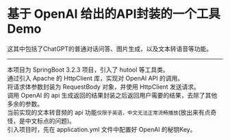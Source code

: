 # 基于 OpenAI 给出的API封装的一个工具 Demo
这其中包括了ChatGPT的普通对话问答、图片生成，以及文本转语音等功能。

-----
本项目为 SpringBoot 3.2.3 项目，引入了 hutool 等工具类。<br>
通过引入 Apache 的 HttpClient 库，实现对 OpenAI API 的调用。<br>
将请求体参数封装为 RequestBody 对象，并使用 HttpClient 发送请求。<br>
调用 OpenAI 的 api 生成返回的结果封装之后返回用户需要的结果，去除了其他多余的参数。<br>
当前实现的文本转音频的 api 功能`仅限于英语，中文无法正常流畅播放`(放出来有点奇怪，是中文标点的问题)。<br>
引入项目时，先在 application.yml 文件中配置好 OpenAI 的秘钥Key。